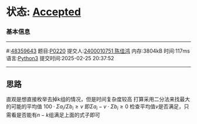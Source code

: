 # 状态: [Accepted](http://dsbpython.openjudge.cn/dspythonbook/solution/48359643/)

### 基本信息
---
#:[48359643](http://dsbpython.openjudge.cn/dspythonbook/solution/48359643/)
题目:[P0220](http://dsbpython.openjudge.cn/dspythonbook/P0220/)
提交人:[2400010751 陈佳鸿](http://openjudge.cn/user/1458628/in/group-491/)
内存:3804kB
时间:117ms
语言:[Python3](http://dsbpython.openjudge.cn/dspythonbook/solution/48359643/)
提交时间:2025-02-25 20:37:52

---
## 思路
直观是想直接枚举去掉k组的情况，但是时间复杂度较高
打算采用二分法来找最大的可能的平均值
$100·Σa_i/Σb_i\geq v$
即$Σa_i-v\cdot Σb_i\geq0$
检查平均值$v$是否满足，只需看是否能有$n-k$组满足上面的式子即可




